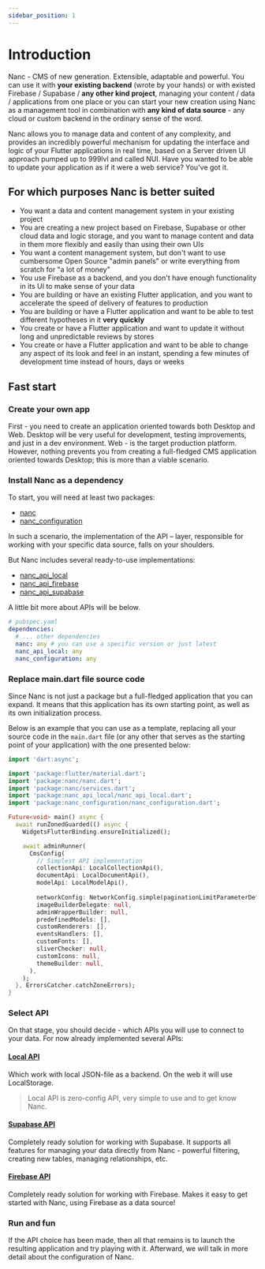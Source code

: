 ```yaml
---
sidebar_position: 1
---
```


# Introduction

Nanc - CMS of new generation. Extensible, adaptable and powerful. You can use it with **your existing backend** (wrote by your hands) or with existed Firebase / Supabase / **any other kind project**, managing your content / data / applications from one place or you can start your new creation using Nanc as a management tool in combination with **any kind of data source** - any cloud or custom backend in the ordinary sense of the word.

Nanc allows you to manage data and content of any complexity, and provides an incredibly powerful mechanism for updating the interface and logic of your Flutter applications in real time, based on a Server driven UI approach pumped up to 999lvl and called NUI. Have you wanted to be able to update your application as if it were a web service? You've got it.

## For which purposes Nanc is better suited

- You want a data and content management system in your existing project
- You are creating a new project based on Firebase, Supabase or other cloud data and logic storage, and you want to manage content and data in them more flexibly and easily than using their own UIs
- You want a content management system, but don't want to use cumbersome Open Source "admin panels" or write everything from scratch for "a lot of money"
- You use Firebase as a backend, and you don't have enough functionality in its UI to make sense of your data
- You are building or have an existing Flutter application, and you want to accelerate the speed of delivery of features to production
- You are building or have a Flutter application and want to be able to test different hypotheses in it **very quickly**
- You create or have a Flutter application and want to update it without long and unpredictable reviews by stores
- You create or have a Flutter application and want to be able to change any aspect of its look and feel in an instant, spending a few minutes of development time instead of hours, days or weeks

## Fast start

### Create your own app

First - you need to create an application oriented towards both Desktop and Web. Desktop will be very useful for development, testing improvements, and just in a dev environment. Web - is the target production platform. However, nothing prevents you from creating a full-fledged CMS application oriented towards Desktop; this is more than a viable scenario.

### Install Nanc as a dependency

To start, you will need at least two packages:
- [nanc](https://pub.dev/packages/nanc)
- [nanc_configuration](https://pub.dev/packages/nanc_configuration)

In such a scenario, the implementation of the API – layer, responsible for working with your specific data source, falls on your shoulders.

But Nanc includes several ready-to-use implementations:

- [nanc_api_local](https://pub.dev/packages/nanc_api_local)
- [nanc_api_firebase](https://pub.dev/packages/nanc_api_firebase)
- [nanc_api_supabase](https://pub.dev/packages/nanc_api_supabase)

A little bit more about APIs will be below.

```yaml
# pubspec.yaml
dependencies:
  # ... other dependencies
  nanc: any # you can use a specific version or just latest
  nanc_api_local: any
  nanc_configuration: any
```

### Replace main.dart file source code

Since Nanc is not just a package but a full-fledged application that you can expand. It means that this application has its own starting point, as well as its own initialization process.

Below is an example that you can use as a template, replacing all your source code in the `main.dart` file (or any other that serves as the starting point of your application) with the one presented below:

```dart
import 'dart:async';

import 'package:flutter/material.dart';
import 'package:nanc/nanc.dart';
import 'package:nanc/services.dart';
import 'package:nanc_api_local/nanc_api_local.dart';
import 'package:nanc_configuration/nanc_configuration.dart';

Future<void> main() async {
  await runZonedGuarded(() async {
    WidgetsFlutterBinding.ensureInitialized();

    await adminRunner(
      CmsConfig(
        // Simplest API implementation
        collectionApi: LocalCollectionApi(),
        documentApi: LocalDocumentApi(),
        modelApi: LocalModelApi(),
        
        networkConfig: NetworkConfig.simple(paginationLimitParameterDefaultValue: 50),
        imageBuilderDelegate: null,
        adminWrapperBuilder: null,
        predefinedModels: [],
        customRenderers: [],
        eventsHandlers: [],
        customFonts: [],
        sliverChecker: null,
        customIcons: null,
        themeBuilder: null,
      ),
    );
  }, ErrorsCatcher.catchZoneErrors);
}
```

### Select API

On that stage, you should decide - which APIs you will use to connect to your data. For now already implemented several APIs:

#### [Local API](./packages/api/nanc_api_local)

Which work with local JSON-file as a backend. On the web it will use LocalStorage.

> Local API is zero-config API, very simple to use and to get know Nanc.

#### [Supabase API](./packages/api/nanc_api_supabase)

Completely ready solution for working with Supabase. It supports all features for managing your data directly from Nanc - powerful filtering, creating new tables, managing relationships, etc.

#### [Firebase API](./packages/api/nanc_api_firebase)

Completely ready solution for working with Firebase. Makes it easy to get started with Nanc, using Firebase as a data source!

### Run and fun

If the API choice has been made, then all that remains is to launch the resulting application and try playing with it. Afterward, we will talk in more detail about the configuration of Nanc.